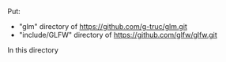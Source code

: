 Put:  
  - "glm" directory of https://github.com/g-truc/glm.git  
  - "include/GLFW" directory of https://github.com/glfw/glfw.git  
  
In this directory

